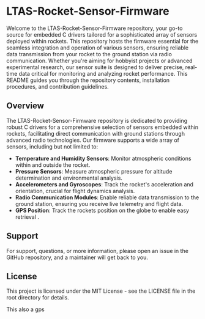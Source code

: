 # LTAS-Rocket-Sensor-Firmware

Welcome to the LTAS-Rocket-Sensor-Firmware repository, your go-to source for embedded C drivers tailored for a sophisticated array of sensors deployed within rockets. This repository hosts the firmware essential for the seamless integration and operation of various sensors, ensuring reliable data transmission from your rocket to the ground station via radio communication. Whether you're aiming for hobbyist projects or advanced experimental research, our sensor suite is designed to deliver precise, real-time data critical for monitoring and analyzing rocket performance. This README guides you through the repository contents, installation procedures, and contribution guidelines.

## Overview

The LTAS-Rocket-Sensor-Firmware repository is dedicated to providing robust C drivers for a comprehensive selection of sensors embedded within rockets, facilitating direct communication with ground stations through advanced radio technologies. Our firmware supports a wide array of sensors, including but not limited to:

- **Temperature and Humidity Sensors**: Monitor atmospheric conditions within and outside the rocket.
- **Pressure Sensors**: Measure atmospheric pressure for altitude determination and environmental analysis.
- **Accelerometers and Gyroscopes**: Track the rocket's acceleration and orientation, crucial for flight dynamics analysis.
- **Radio Communication Modules**: Enable reliable data transmission to the ground station, ensuring you receive live telemetry and flight data.
- **GPS Position**: Track the rockets position on the globe to enable easy retrieval .

## Support

For support, questions, or more information, please open an issue in the GitHub repository, and a maintainer will get back to you.

## License

This project is licensed under the MIT License - see the LICENSE file in the root directory for details.




This also a gps

